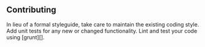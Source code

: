 ## Contributing
In lieu of a formal styleguide, take care to maintain the existing coding style. Add unit tests for any new or changed functionality. Lint and test your code using [grunt][].
